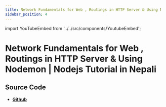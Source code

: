 ```yaml
---
title: Network Fundamentals for Web , Routings in HTTP Server & Using Nodemon | Nodejs Tutorial in Nepali
sidebar_position: 4
---
```


import YouTubeEmbed from '../../src/components/YoutubeEmbed';

# Network Fundamentals for Web , Routings in HTTP Server & Using Nodemon | Nodejs Tutorial in Nepali

<YouTubeEmbed videoId="vC1ojNQfEik" />

## Source Code

- [**Github**](https://github.com/isarojdahal/node-js-workshop)